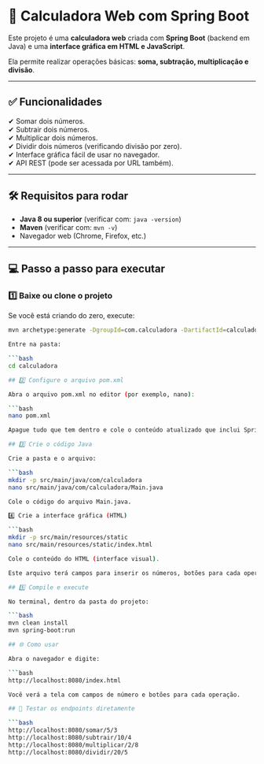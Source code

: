 # 📄 Calculadora Web com Spring Boot

Este projeto é uma **calculadora web** criada com **Spring Boot** (backend em Java) e uma **interface gráfica em HTML e JavaScript**.  

Ela permite realizar operações básicas: **soma, subtração, multiplicação e divisão**.

---

## ✅ Funcionalidades

✔ Somar dois números.  
✔ Subtrair dois números.  
✔ Multiplicar dois números.  
✔ Dividir dois números (verificando divisão por zero).  
✔ Interface gráfica fácil de usar no navegador.  
✔ API REST (pode ser acessada por URL também).

---

## 🛠️ Requisitos para rodar

- **Java 8 ou superior** (verificar com: `java -version`)
- **Maven** (verificar com: `mvn -v`)
- Navegador web (Chrome, Firefox, etc.)

---

## 💻 Passo a passo para executar

### 1️⃣ Baixe ou clone o projeto

Se você está criando do zero, execute:

```bash
mvn archetype:generate -DgroupId=com.calculadora -DartifactId=calculadora -DarchetypeArtifactId=maven-archetype-quickstart -DinteractiveMode=false

Entre na pasta:

```bash
cd calculadora

## 2️⃣ Configure o arquivo pom.xml

Abra o arquivo pom.xml no editor (por exemplo, nano):

```bash
nano pom.xml

Apague tudo que tem dentro e cole o conteúdo atualizado que inclui Spring Boot (está disponível no roteiro do professor ou aqui no repositório).

## 3️⃣ Crie o código Java

Crie a pasta e o arquivo:

```bash
mkdir -p src/main/java/com/calculadora
nano src/main/java/com/calculadora/Main.java

Cole o código do arquivo Main.java.

4️⃣ Crie a interface gráfica (HTML)

```bash
mkdir -p src/main/resources/static
nano src/main/resources/static/index.html

Cole o conteúdo do HTML (interface visual).

Este arquivo terá campos para inserir os números, botões para cada operação e um espaço para exibir o resultado.

## 5️⃣ Compile e execute

No terminal, dentro da pasta do projeto:

```bash
mvn clean install
mvn spring-boot:run

## 🌐 Como usar

Abra o navegador e digite:

```bash
http://localhost:8080/index.html

Você verá a tela com campos de número e botões para cada operação.

## 🔹 Testar os endpoints diretamente

```bash
http://localhost:8080/somar/5/3
http://localhost:8080/subtrair/10/4
http://localhost:8080/multiplicar/2/8
http://localhost:8080/dividir/20/5


